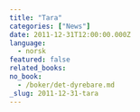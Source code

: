 ```yaml
---
title: "Tara"
categories: ["News"]
date: 2011-12-31T12:00:00.000Z
language:
  - norsk
featured: false
related_books:
no_book:
  - /boker/det-dyrebare.md
_slug: 2011-12-31-tara
---
```

